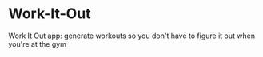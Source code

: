 # Work-It-Out
Work It Out app: generate workouts so you don't have to figure it out when you're at the gym

